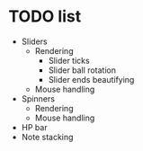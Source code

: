 # TODO list

* Sliders
  * Rendering
    * Slider ticks
    * Slider ball rotation
    * Slider ends beautifying
  * Mouse handling
* Spinners
  * Rendering
  * Mouse handling
* HP bar
* Note stacking
